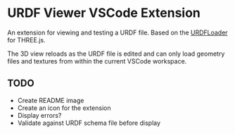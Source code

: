 # URDF Viewer VSCode Extension

An extension for viewing and testing a URDF file. Based on the [URDFLoader](https://github.com/gkjohnson/urdf-loaders/) for THREE.js.

The 3D view reloads as the URDF file is edited and can only load geometry files and textures from within the current VSCode workspace.

## TODO
- Create README image
- Create an icon for the extension
- Display errors?
- Validate against URDF schema file before display
